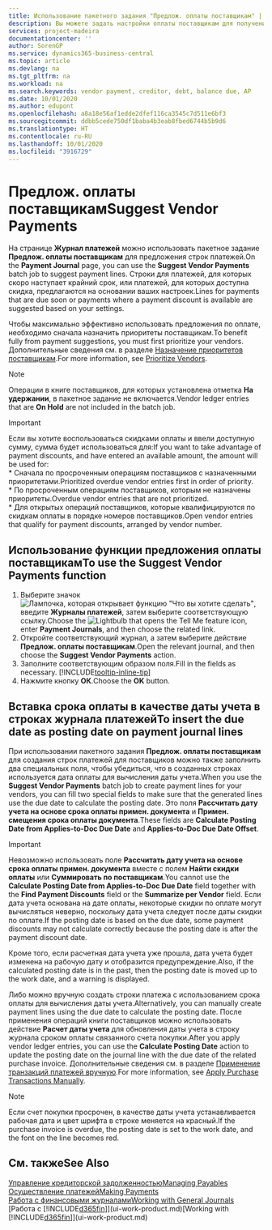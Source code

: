 ```yaml
---
title: Использование пакетного задания "Предлож. оплаты поставщикам" | Документация Майкрософт
description: Вы можете задать настройки оплаты поставщикам для получения предложений по оплатам, которые быть произведены в ближайшее время или по которым доступны скидки.
services: project-madeira
documentationcenter: ''
author: SorenGP
ms.service: dynamics365-business-central
ms.topic: article
ms.devlang: na
ms.tgt_pltfrm: na
ms.workload: na
ms.search.keywords: vendor payment, creditor, debt, balance due, AP
ms.date: 10/01/2020
ms.author: edupont
ms.openlocfilehash: a8a18e56af1edde2dfef116ca3545c7d511e6bf3
ms.sourcegitcommit: ddbb5cede750df1baba4b3eab8fbed6744b5b9d6
ms.translationtype: HT
ms.contentlocale: ru-RU
ms.lasthandoff: 10/01/2020
ms.locfileid: "3916729"
---
```

# <a name="suggest-vendor-payments"></a><span data-ttu-id="63bc0-103">Предлож. оплаты поставщикам</span><span class="sxs-lookup"><span data-stu-id="63bc0-103">Suggest Vendor Payments</span></span>
<span data-ttu-id="63bc0-104">На странице **Журнал платежей** можно использовать пакетное задание **Предлож. оплаты поставщикам** для предложения строк платежей.</span><span class="sxs-lookup"><span data-stu-id="63bc0-104">On the **Payment Journal** page, you can use the **Suggest Vendor Payments** batch job to suggest payment lines.</span></span> <span data-ttu-id="63bc0-105">Строки для платежей, для которых скоро наступает крайний срок, или платежей, для которых доступна скидка, предлагаются на основании ваших настроек.</span><span class="sxs-lookup"><span data-stu-id="63bc0-105">Lines for payments that are due soon or payments where a payment discount is available are suggested based on your settings.</span></span>

<span data-ttu-id="63bc0-106">Чтобы максимально эффективно использовать предложения по оплате, необходимо сначала назначить приоритеты поставщикам.</span><span class="sxs-lookup"><span data-stu-id="63bc0-106">To benefit fully from payment suggestions, you must first prioritize your vendors.</span></span> <span data-ttu-id="63bc0-107">Дополнительные сведения см. в разделе [Назначение приоритетов поставщикам](purchasing-how-prioritize-vendors.md).</span><span class="sxs-lookup"><span data-stu-id="63bc0-107">For more information, see [Prioritize Vendors](purchasing-how-prioritize-vendors.md).</span></span>  

> [!NOTE]  
> <span data-ttu-id="63bc0-108">Операции в книге поставщиков, для которых установлена отметка **На удержании**, в пакетное задание не включается.</span><span class="sxs-lookup"><span data-stu-id="63bc0-108">Vendor ledger entries that are **On Hold** are not included in the batch job.</span></span>  

> [!IMPORTANT]  
>   <span data-ttu-id="63bc0-109">Если вы хотите воспользоваться скидками оплаты и ввели доступную сумму, сумма будет использоваться для:</span><span class="sxs-lookup"><span data-stu-id="63bc0-109">If you want to take advantage of payment discounts, and have entered an available amount, the amount will be used for:</span></span>  
    * <span data-ttu-id="63bc0-110">Сначала по просроченным операциям поставщиков с назначенными приоритетами.</span><span class="sxs-lookup"><span data-stu-id="63bc0-110">Prioritized overdue vendor entries first in order of priority.</span></span>   
    * <span data-ttu-id="63bc0-111">По просроченным операциям поставщиков, которым не назначены приоритеты.</span><span class="sxs-lookup"><span data-stu-id="63bc0-111">Overdue vendor entries that are not prioritized.</span></span>  
    * <span data-ttu-id="63bc0-112">Для открытых операций поставщиков, которые квалифицируются по скидкам оплаты в порядке номеров поставщиков.</span><span class="sxs-lookup"><span data-stu-id="63bc0-112">Open vendor entries that qualify for payment discounts, arranged by vendor number.</span></span>  

## <a name="to-use-the-suggest-vendor-payments-function"></a><span data-ttu-id="63bc0-113">Использование функции предложения оплаты поставщикам</span><span class="sxs-lookup"><span data-stu-id="63bc0-113">To use the Suggest Vendor Payments function</span></span>
1. <span data-ttu-id="63bc0-114">Выберите значок ![Лампочка, которая открывает функцию "Что вы хотите сделать"](media/ui-search/search_small.png "Что вы хотите сделать"), введите **Журналы платежей**, затем выберите соответствующую ссылку.</span><span class="sxs-lookup"><span data-stu-id="63bc0-114">Choose the ![Lightbulb that opens the Tell Me feature](media/ui-search/search_small.png "Tell me what you want to do") icon, enter **Payment Journals**, and then choose the related link.</span></span>  
2. <span data-ttu-id="63bc0-115">Откройте соответствующий журнал, а затем выберите действие **Предлож. оплаты поставщикам**.</span><span class="sxs-lookup"><span data-stu-id="63bc0-115">Open the relevant journal, and then choose the **Suggest Vendor Payments** action.</span></span>  
3. <span data-ttu-id="63bc0-116">Заполните соответствующим образом поля.</span><span class="sxs-lookup"><span data-stu-id="63bc0-116">Fill in the fields as necessary.</span></span> [!INCLUDE[tooltip-inline-tip](includes/tooltip-inline-tip_md.md)]  
4. <span data-ttu-id="63bc0-117">Нажмите кнопку **ОК**.</span><span class="sxs-lookup"><span data-stu-id="63bc0-117">Choose the **OK** button.</span></span>  

## <a name="to-insert-the-due-date-as-posting-date-on-payment-journal-lines"></a><span data-ttu-id="63bc0-118">Вставка срока оплаты в качестве даты учета в строках журнала платежей</span><span class="sxs-lookup"><span data-stu-id="63bc0-118">To insert the due date as posting date on payment journal lines</span></span>
<span data-ttu-id="63bc0-119">При использовании пакетного задания **Предлож. оплаты поставщикам** для создания строк платежей для поставщиков можно также заполнить два специальных поля, чтобы убедиться, что в созданных строках используется дата оплаты для вычисления даты учета.</span><span class="sxs-lookup"><span data-stu-id="63bc0-119">When you use the **Suggest Vendor Payments** batch job to create payment lines for your vendors, you can fill two special fields to make sure that the generated lines use the due date to calculate the posting date.</span></span> <span data-ttu-id="63bc0-120">Это поля **Рассчитать дату учета на основе срока оплаты примен. документа** и **Примен. смещения срока оплаты документа**.</span><span class="sxs-lookup"><span data-stu-id="63bc0-120">These fields are **Calculate Posting Date from Applies-to-Doc Due Date** and **Applies-to-Doc Due Date Offset**.</span></span>  

> [!IMPORTANT]  
>   <span data-ttu-id="63bc0-121">Невозможно использовать поле **Рассчитать дату учета на основе срока оплаты примен. документа** вместе с полем **Найти скидки оплаты** или **Суммировать по поставщикам**.</span><span class="sxs-lookup"><span data-stu-id="63bc0-121">You cannot use the **Calculate Posting Date from Applies-to-Doc Due Date** field together with the **Find Payment Discounts** field or the **Summarize per Vendor** field.</span></span> <span data-ttu-id="63bc0-122">Если дата учета основана на дате оплаты, некоторые скидки по оплате могут вычисляться неверно, поскольку дата учета следует после даты скидки по оплате.</span><span class="sxs-lookup"><span data-stu-id="63bc0-122">If the posting date is based on the due date, some payment discounts may not calculate correctly because the posting date is after the payment discount date.</span></span>  

<span data-ttu-id="63bc0-123">Кроме того, если расчетная дата учета уже прошла, дата учета будет изменена на рабочую дату и отобразится предупреждение.</span><span class="sxs-lookup"><span data-stu-id="63bc0-123">Also, if the calculated posting date is in the past, then the posting date is moved up to the work date, and a warning is displayed.</span></span>  

<span data-ttu-id="63bc0-124">Либо можно вручную создать строки платежа с использованием срока оплаты для вычисления даты учета.</span><span class="sxs-lookup"><span data-stu-id="63bc0-124">Alternatively, you can manually create payment lines using the due date to calculate the posting date.</span></span> <span data-ttu-id="63bc0-125">После применения операций книги поставщиков можно использовать действие **Расчет даты учета** для обновления даты учета в строку журнала сроком оплаты связанного счета покупки.</span><span class="sxs-lookup"><span data-stu-id="63bc0-125">After you apply vendor ledger entries, you can use the **Calculate Posting Date** action to update the posting date on the journal line with the due date of the related purchase invoice.</span></span> <span data-ttu-id="63bc0-126">Дополнительные сведения см. в разделе [Применение транзакций платежей вручную](payables-how-apply-purchase-transactions-manually.md).</span><span class="sxs-lookup"><span data-stu-id="63bc0-126">For more information, see [Apply Purchase Transactions Manually](payables-how-apply-purchase-transactions-manually.md).</span></span>  

> [!NOTE]  
>   <span data-ttu-id="63bc0-127">Если счет покупки просрочен, в качестве даты учета устанавливается рабочая дата и цвет шрифта в строке меняется на красный.</span><span class="sxs-lookup"><span data-stu-id="63bc0-127">If the purchase invoice is overdue, the posting date is set to the work date, and the font on the line becomes red.</span></span>  

## <a name="see-also"></a><span data-ttu-id="63bc0-128">См. также</span><span class="sxs-lookup"><span data-stu-id="63bc0-128">See Also</span></span>
[<span data-ttu-id="63bc0-129">Управление кредиторской задолженностью</span><span class="sxs-lookup"><span data-stu-id="63bc0-129">Managing Payables</span></span>](payables-manage-payables.md)  
[<span data-ttu-id="63bc0-130">Осуществление платежей</span><span class="sxs-lookup"><span data-stu-id="63bc0-130">Making Payments</span></span>](payables-make-payments.md)  
[<span data-ttu-id="63bc0-131">Работа с финансовыми журналами</span><span class="sxs-lookup"><span data-stu-id="63bc0-131">Working with General Journals</span></span>](ui-work-general-journals.md)  
<span data-ttu-id="63bc0-132">[Работа с [!INCLUDE[d365fin](includes/d365fin_md.md)]](ui-work-product.md)</span><span class="sxs-lookup"><span data-stu-id="63bc0-132">[Working with [!INCLUDE[d365fin](includes/d365fin_md.md)]](ui-work-product.md)</span></span>  
